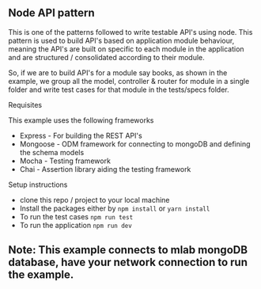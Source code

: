 ## Node API pattern

This is one of the patterns followed to write testable API's using node. This pattern is used to build API's based on application module behaviour, meaning the API's are built on specific to each module in the application and are structured / consolidated according to their module.

So, if we are to build API's for a module say books, as shown in the example, we group all the model, controller & router for module in a single folder and write test cases for that module in the tests/specs folder.

Requisites

This example uses the following frameworks

* Express - For building the REST API's
* Mongoose - ODM framework for connecting to mongoDB and defining the schema models
* Mocha - Testing framework
* Chai - Assertion library aiding the testing framework


Setup instructions

* clone this repo / project to your local machine
* Install the packages either by `npm install` or `yarn install`
* To run the test cases `npm run test`
* To run the application `npm run dev`

## Note: This example connects to mlab mongoDB database, have your network connection to run the example.

 
